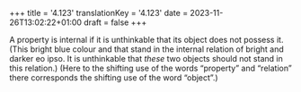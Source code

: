 +++
title = '4.123'
translationKey = '4.123'
date = 2023-11-26T13:02:22+01:00
draft = false
+++

A property is internal if it is unthinkable that its object does not possess it.
(This bright blue colour and that stand in the internal relation of bright and darker eo ipso. It is unthinkable that <em>these</em> two objects should not stand in this relation.)
(Here to the shifting use of the words “property” and “relation” there corresponds the shifting use of the word “object”.)
